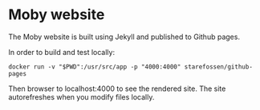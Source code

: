 # Moby website

The Moby website is built using Jekyll and published to Github pages.

In order to build and test locally:
```
docker run -v "$PWD":/usr/src/app -p "4000:4000" starefossen/github-pages
```
Then browser to localhost:4000 to see the rendered site. The site autorefreshes when you modify files locally.

